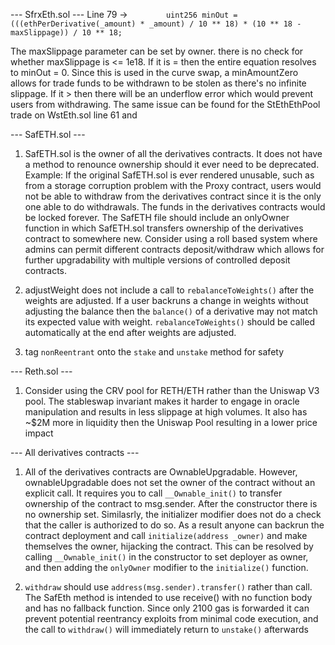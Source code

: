 --- SfrxEth.sol ---
Line 79 -> `        uint256 minOut = (((ethPerDerivative(_amount) * _amount) / 10 ** 18) *
            (10 ** 18 - maxSlippage)) / 10 ** 18;`

The maxSlippage parameter can be set by owner. there is no check for whether maxSlippage is <= 1e18. If it is = then the entire equation resolves to minOut = 0. Since this is used in the curve swap, a minAmountZero allows for trade funds to be withdrawn to be stolen as there's no infinite slippage. If it > then there will be an underflow error which would prevent users from withdrawing. The same issue can be found for the StEthEthPool trade on WstEth.sol line 61 and 

--- SafETH.sol ---
1. SafETH.sol is the owner of all the derivatives contracts. It does not have a method to renounce ownership should it ever need to be deprecated. 
Example: If the original SafETH.sol is ever rendered unusable, such as from a storage corruption problem with the Proxy contract, users would not be able to withdraw from the derivatives contract since it is the only one able to do withdrawals. The funds in the derivatives contracts would be locked forever. The SafETH file should include an onlyOwner function in which SafETH.sol transfers ownership of the derivatives contract to somewhere new. Consider using a roll based system where admins can permit different contracts deposit/withdraw which allows for further upgradability with multiple versions of controlled deposit contracts.

2. adjustWeight does not include a call to `rebalanceToWeights()` after the weights are adjusted. If a user backruns a change in weights without adjusting the balance then the `balance()` of a derivative may not match its expected value with weight. `rebalanceToWeights()` should be called automatically at the end after weights are adjusted.

3. tag `nonReentrant` onto the `stake` and `unstake` method for safety

--- Reth.sol ---

1. Consider using the CRV pool for RETH/ETH rather than the Uniswap V3 pool. The stableswap invariant makes it harder to engage in oracle manipulation and results in less slippage at high volumes. It also has ~$2M more in liquidity then the Uniswap Pool resulting in a lower price impact

--- All derivatives contracts ---
1. All of the derivatives contracts are OwnableUpgradable. However, ownableUpgradable does not set the owner of the contract without an explicit call. It requires you to call `__Ownable_init()` to transfer ownership of the contract to msg.sender. After the constructor there is no ownership set. Similasrly, the initializer modifier does not do a check that the caller is authorized to do so. As a result anyone can backrun the contract deployment and call `initialize(address _owner)` and make themselves the owner, hijacking the contract. This can be resolved by calling `__Ownable_init()` in the constructor to set deployer as owner, and then adding the `onlyOwner` modifier to the `initialize()` function.

2. `withdraw` should use `address(msg.sender).transfer()` rather than call. The SafEth method is intended to use receive() with no function body and has no fallback function. Since only 2100 gas is forwarded it can prevent potential reentrancy exploits from minimal code execution, and the call to `withdraw()` will immediately return to `unstake()` afterwards